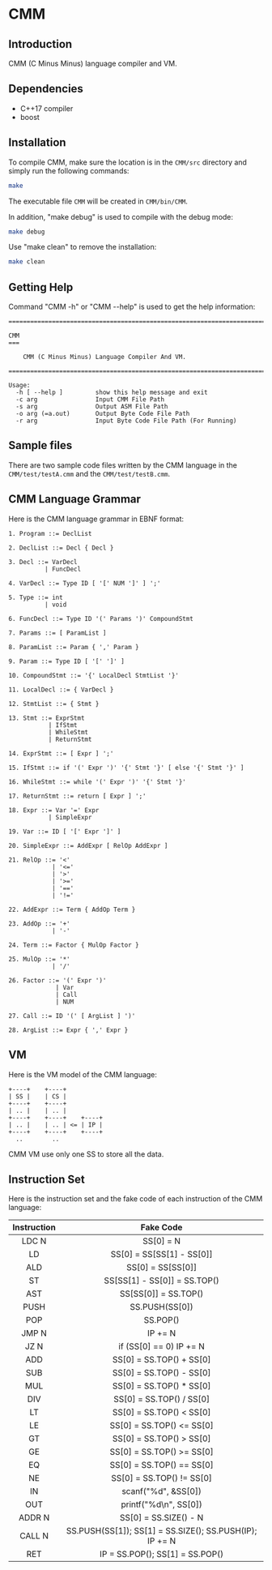 # CMM

## Introduction

CMM (C Minus Minus) language compiler and VM.

## Dependencies

* C++17 compiler
* boost

## Installation

To compile CMM, make sure the location is in the ```CMM/src``` directory and simply run the following commands:

``` Bash
make
```

The executable file ```CMM``` will be created in ```CMM/bin/CMM```.

In addition, "make debug" is used to compile with the debug mode:

``` Bash
make debug
```

Use "make clean" to remove the installation:

``` Bash
make clean
```

## Getting Help

Command "CMM -h" or "CMM --help" is used to get the help information:

```
================================================================================

CMM
===

    CMM (C Minus Minus) Language Compiler And VM.

================================================================================

Usage:
  -h [ --help ]         show this help message and exit
  -c arg                Input CMM File Path
  -s arg                Output ASM File Path
  -o arg (=a.out)       Output Byte Code File Path
  -r arg                Input Byte Code File Path (For Running)
```

## Sample files

There are two sample code files written by the CMM language in the ```CMM/test/testA.cmm``` and the ```CMM/test/testB.cmm```.

## CMM Language Grammar

Here is the CMM language grammar in EBNF format:

```
1. Program ::= DeclList

2. DeclList ::= Decl { Decl }

3. Decl ::= VarDecl
          | FuncDecl

4. VarDecl ::= Type ID [ '[' NUM ']' ] ';'

5. Type ::= int
          | void

6. FuncDecl ::= Type ID '(' Params ')' CompoundStmt

7. Params ::= [ ParamList ]

8. ParamList ::= Param { ',' Param }

9. Param ::= Type ID [ '[' ']' ]

10. CompoundStmt ::= '{' LocalDecl StmtList '}'

11. LocalDecl ::= { VarDecl }

12. StmtList ::= { Stmt }

13. Stmt ::= ExprStmt
           | IfStmt
           | WhileStmt
           | ReturnStmt

14. ExprStmt ::= [ Expr ] ';'

15. IfStmt ::= if '(' Expr ')' '{' Stmt '}' [ else '{' Stmt '}' ]

16. WhileStmt ::= while '(' Expr ')' '{' Stmt '}'

17. ReturnStmt ::= return [ Expr ] ';'

18. Expr ::= Var '=' Expr
           | SimpleExpr

19. Var ::= ID [ '[' Expr ']' ]

20. SimpleExpr ::= AddExpr [ RelOp AddExpr ]

21. RelOp ::= '<'
            | '<='
            | '>'
            | '>='
            | '=='
            | '!='

22. AddExpr ::= Term { AddOp Term }

23. AddOp ::= '+'
            | '-'

24. Term ::= Factor { MulOp Factor }

25. MulOp ::= '*'
            | '/'

26. Factor ::= '(' Expr ')'
             | Var
             | Call
             | NUM

27. Call ::= ID '(' [ ArgList ] ')'

28. ArgList ::= Expr { ',' Expr }
```

## VM

Here is the VM model of the CMM language:

```
+----+    +----+
| SS |    | CS |
+----+    +----+
| .. |    | .. |
+----+    +----+    +----+
| .. |    | .. | <= | IP |
+----+    +----+    +----+
  ..        ..
```

CMM VM use only one SS to store all the data.

## Instruction Set

Here is the instruction set and the fake code of each instruction of the CMM language:

| Instruction | Fake Code                                               |
| :---------: | :-----------------------------------------------------: |
| LDC N       | SS[0] = N                                               |
| LD          | SS[0] = SS[SS[1] - SS[0]]                               |
| ALD         | SS[0] = SS[SS[0]]                                       |
| ST          | SS[SS[1] - SS[0]] = SS.TOP()                            |
| AST         | SS[SS[0]] = SS.TOP()                                    |
| PUSH        | SS.PUSH(SS[0])                                          |
| POP         | SS.POP()                                                |
| JMP N       | IP += N                                                 |
| JZ N        | if (SS[0] == 0) IP += N                                 |
| ADD         | SS[0] = SS.TOP() + SS[0]                                |
| SUB         | SS[0] = SS.TOP() - SS[0]                                |
| MUL         | SS[0] = SS.TOP() * SS[0]                                |
| DIV         | SS[0] = SS.TOP() / SS[0]                                |
| LT          | SS[0] = SS.TOP() < SS[0]                                |
| LE          | SS[0] = SS.TOP() <= SS[0]                               |
| GT          | SS[0] = SS.TOP() > SS[0]                                |
| GE          | SS[0] = SS.TOP() >= SS[0]                               |
| EQ          | SS[0] = SS.TOP() == SS[0]                               |
| NE          | SS[0] = SS.TOP() != SS[0]                               |
| IN          | scanf("%d", &SS[0])                                     |
| OUT         | printf("%d\n", SS[0])                                   |
| ADDR N      | SS[0] = SS.SIZE() - N                                   |
| CALL N      | SS.PUSH(SS[1]); SS[1] = SS.SIZE(); SS.PUSH(IP); IP += N |
| RET         | IP = SS.POP(); SS[1] = SS.POP()                         |

